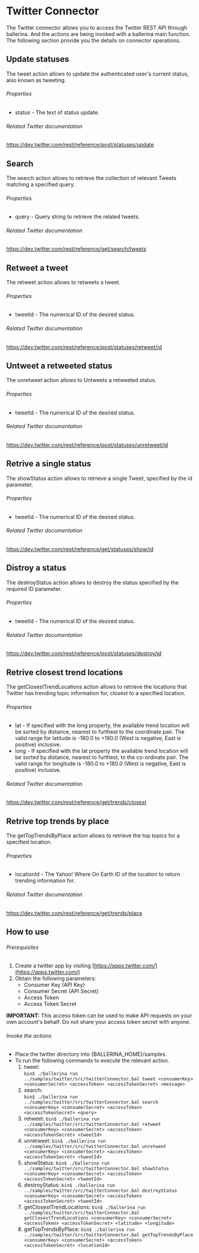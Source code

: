 # Twitter Connector

The Twitter connector allows you to access the Twitter REST API through ballerina. And the actions are being invoked
with a ballerina main function. The following section provide you the details on connector operations.

## Update statuses
The tweet action allows to update the authenticated user's current status, also known as tweeting.

###### Properties
  * status - The text of status update.

###### Related Twitter documentation
<https://dev.twitter.com/rest/reference/post/statuses/update>

## Search
The search action allows to retrieve the collection of relevant Tweets matching a specified query.

###### Properties
  * query - Query string to retrieve the related tweets.

###### Related Twitter documentation
<https://dev.twitter.com/rest/reference/get/search/tweets>

## Retweet a tweet
The retweet action allows to retweets a tweet.

###### Properties
  * tweetId - The numerical ID of the desired status.

###### Related Twitter documentation
<https://dev.twitter.com/rest/reference/post/statuses/retweet/id>

## Untweet a retweeted status
The unretweet action allows to Untweets a retweeted status.

###### Properties
  * tweetId - The numerical ID of the desired status.

###### Related Twitter documentation
<https://dev.twitter.com/rest/reference/post/statuses/unretweet/id>

## Retrive a single status
The showStatus action allows to retrieve a single Tweet, specified by the id parameter.

###### Properties
  * tweetId - The numerical ID of the desired status.

###### Related Twitter documentation
<https://dev.twitter.com/rest/reference/get/statuses/show/id>

## Distroy a status
The destroyStatus action allows to destroy the status specified by the required ID parameter.

###### Properties
  * tweetId - The numerical ID of the desired status.

###### Related Twitter documentation
<https://dev.twitter.com/rest/reference/post/statuses/destroy/id>

## Retrive closest trend locations
The getClosestTrendLocations action allows to retrieve the locations that Twitter has trending topic information
for, closest to a specified location.

###### Properties
  * lat -  If specified with the long property, the available trend location will be sorted by distance, nearest
                to furthest to the coordinate pair. The valid range for latitude is -180.0 to +180.0 (West is negative,
                East is positive) inclusive.
  * long - If specified with the lat property the available trend location will be sorted by distance, nearest to
                furthest, to the co-ordinate pair. The valid range for longitude is -180.0 to +180.0 (West is negative,
                East is positive) inclusive.

###### Related Twitter documentation
<https://dev.twitter.com/rest/reference/get/trends/closest>

## Retrive top trends by place
The getTopTrendsByPlace action allows to retrieve the top topics for a specified location.

###### Properties
  * locationId -  The Yahoo! Where On Earth ID of the location to return trending information for.

###### Related Twitter documentation
<https://dev.twitter.com/rest/reference/get/trends/place>

## How to use

###### Prerequisites
1. Create a twitter app by visiting [https://apps.twitter.com/](https://apps.twitter.com/)
2. Obtain the following parameters:
    * Consumer Key (API Key)
    * Consumer Secret (API Secret)
    * Access Token
    * Access Token Secret

**IMPORTANT:** This access token can be used to make API requests on your own account's behalf. Do not share your access token secret with anyone.

###### Invoke the actions
- Place the twitter directory into {BALLERINA_HOME}/samples.
- To run the following commands to execute the relevant action.
  1. tweet:   
  `bin$ ./ballerina run ../samples/twitter/src/twitterConnector.bal tweet <consumerKey> <consumerSecret> <accessToken> <accessTokenSecret> <message>`
  2. search:    
  `bin$ ./ballerina run ../samples/twitter/src/twitterConnector.bal search <consumerKey> <consumerSecret> <accessToken> <accessTokenSecret> <query>`
  3. retweet: 
  `bin$ ./ballerina run ../samples/twitter/src/twitterConnector.bal retweet <consumerKey> <consumerSecret> <accessToken> <accessTokenSecret> <tweetId>`
  4. unretweet: 
  `bin$ ./ballerina run ../samples/twitter/src/twitterConnector.bal unretweet <consumerKey> <consumerSecret> <accessToken> <accessTokenSecret> <tweetId>`
  5. showStatus: 
  `bin$ ./ballerina run ../samples/twitter/src/twitterConnector.bal showStatus <consumerKey> <consumerSecret> <accessToken> <accessTokenSecret> <tweetId>`
  6. destroyStatus:
  `bin$ ./ballerina run ../samples/twitter/src/twitterConnector.bal destroyStatus <consumerKey> <consumerSecret> <accessToken> <accessTokenSecret> <tweetId>`
  7. getClosestTrendLocations:
  `bin$ ./ballerina run ../samples/twitter/src/twitterConnector.bal getClosestTrendLocations <consumerKey> <consumerSecret> <accessToken> <accessTokenSecret> <latitude> <longitude>`
  8. getTopTrendsByPlace:
  `bin$ ./ballerina run ../samples/twitter/src/twitterConnector.bal getTopTrendsByPlace <consumerKey> <consumerSecret> <accessToken> <accessTokenSecret> <locationId>`

